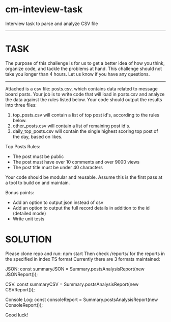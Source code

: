 # cm-inteview-task
Interview task to parse and analyze CSV file

----------------------------------
# TASK
The purpose of this challenge is for us to get a better idea of how you think, organize code, and tackle the problems at hand. This challenge should not take you longer than 4 hours. Let us know if you have any questions.

----------------------------------

Attached is a csv file: posts.csv, which contains data related to message board posts. Your job is to write code that will load in posts.csv and analyze the data against the rules listed below. Your code should output the results into three files: 
1. top_posts.csv will contain a list of top post id's, according to the rules below.
2. other_posts.csv will contain a list of remaining post id's.
3. daily_top_posts.csv will contain the single highest scoring top post of the day, based on likes.

Top Posts Rules:
* The post must be public 
* The post must have over 10 comments and over 9000 views
* The post title must be under 40 characters

Your code should be modular and reusable. Assume this is the first pass at a tool to build on and maintain.

Bonus points:
* Add an option to output json instead of csv 
* Add an option to output the full record details in addition to the id (detailed mode)
* Write unit tests


# SOLUTION
Please clone repo and run: npm start
Then check /reports/ for the reports in the specified in index TS format
Currently there are 3 formats maintained:

JSON:
const summaryJSON = Summary.postsAnalysisReport(new JSONReport()); 

CSV:
const summaryCSV = Summary.postsAnalysisReport(new CSVReport());

Console Log:
const consoleReport = Summary.postsAnalysisReport(new ConsoleReport());

Good luck!


